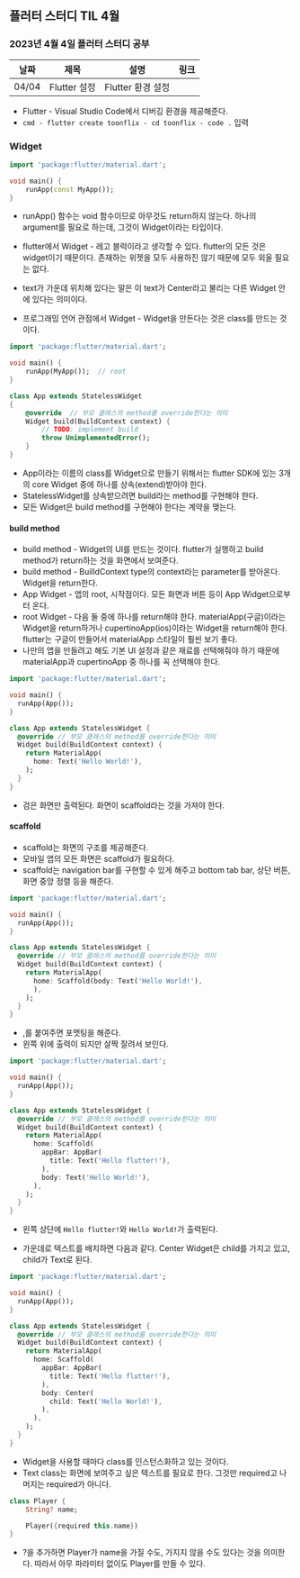 ## 플러터 스터디 TIL 4월 

###  2023년 4월 4일 플러터 스터디 공부 
| 날짜       | 제목               | 설명                                | 링크                                                                             |
| ---------- | ------------------ | ----------------------------------- | -------------------------------------------------------------------------------- |
| 04/04 | Flutter 설정  | Flutter 환경 설정  |  |   

* Flutter - Visual Studio Code에서 디버깅 환경을 제공해준다.
* `cmd - flutter create toonflix - cd toonflix - code .` 입력

### Widget
```dart
import 'package:flutter/material.dart';

void main() {
    runApp(const MyApp());  
}
```
* runApp() 함수는 void 함수이므로 아무것도 return하지 않는다. 하나의 argument를 필요로 하는데, 그것이 Widget이라는 타입이다.
* flutter에서 Widget - 레고 블럭이라고 생각할 수 있다. flutter의 모든 것은 widget이기 때문이다. 존재하는 위젯을 모두 사용하진 않기 때문에 모두 외울 필요는 없다. 

* text가 가운데 위치해 있다는 말은 이 text가 Center라고 불리는 다른 Widget 안에 있다는 의미이다.

* 프로그래밍 언어 관점에서 Widget - Widget을 만든다는 것은 class를 만드는 것이다.
```dart
import 'package:flutter/material.dart';

void main() {
    runApp(MyApp());  // root
}

class App extends StatelessWidget
{
    @override  // 부모 클래스의 method를 override한다는 의미
    Widget build(BuildContext context) {
        // TODO: implement build
        throw UnimplementedError();
    }
}
```
* App이라는 이름의 class를 Widget으로 만들기 위해서는 flutter SDK에 있는 3개의 core Widget 중에 하나를 상속(extend)받아야 한다. 
* StatelessWidget를 상속받으려면 build라는 method를 구현해야 한다.
* 모든 Widget은 build method를 구현해야 한다는 계약을 맺는다.

#### build method
* build method - Widget의 UI를 만드는 것이다. flutter가 실행하고 build method가 return하는 것을 화면에서 보여준다. 
* build method - BuilldContext type의 context라는 parameter를 받아온다. Widget을 return한다.
* App Widget - 앱의 root, 시작점이다. 모든 화면과 버튼 등이 App Widget으로부터 온다.
* root Widget - 다음 둘 중에 하나를 return해야 한다. materialApp(구글)이라는 Widget을 return하거나 cupertinoApp(ios)이라는 Widget을 return해야 한다. flutter는 구글이 만들어서 materialApp 스타일이 훨씬 보기 좋다.
* 나만의 앱을 만들려고 해도 기본 UI 설정과 같은 재료를 선택해줘야 하기 때문에 materialApp과 cupertinoApp 중 하나를 꼭 선택해야 한다.
```dart
import 'package:flutter/material.dart';

void main() {
  runApp(App());
}

class App extends StatelessWidget {
  @override // 부모 클래스의 method를 override한다는 의미
  Widget build(BuildContext context) {
    return MaterialApp(
      home: Text('Hello World!'),
    );
  }
}
```
* 검은 화면만 출력된다. 화면이 scaffold라는 것을 가져야 한다. 

#### scaffold
* scaffold는 화면의 구조를 제공해준다. 
* 모바일 앱의 모든 화면은 scaffold가 필요하다.
* scaffold는 navigation bar를 구현할 수 있게 해주고 bottom tab bar, 상단 버튼, 화면 중앙 정렬 등을 해준다.
```dart
import 'package:flutter/material.dart';

void main() {
  runApp(App());
}

class App extends StatelessWidget {
  @override // 부모 클래스의 method를 override한다는 의미
  Widget build(BuildContext context) {
    return MaterialApp(
      home: Scaffold(body: Text('Hello World!'),
      ),
    );
  }
}

```
* ,를 붙여주면 포맷팅을 해준다.
* 왼쪽 위에 출력이 되지만 살짝 잘려서 보인다.
```dart
import 'package:flutter/material.dart';

void main() {
  runApp(App());
}

class App extends StatelessWidget {
  @override // 부모 클래스의 method를 override한다는 의미
  Widget build(BuildContext context) {
    return MaterialApp(
      home: Scaffold(
        appBar: AppBar(
          title: Text('Hello flutter!'),
        ),
        body: Text('Hello World!'),
      ),
    );
  }
}
```
* 왼쪽 상단에 `Hello flutter!`와 `Hello World!`가 출력된다.

* 가운데로 텍스트를 배치하면 다음과 같다. Center Widget은 child를 가지고 있고, child가 Text로 된다.
```dart
import 'package:flutter/material.dart';

void main() {
  runApp(App());
}

class App extends StatelessWidget {
  @override // 부모 클래스의 method를 override한다는 의미
  Widget build(BuildContext context) {
    return MaterialApp(
      home: Scaffold(
        appBar: AppBar(
          title: Text('Hello flutter!'),
        ),
        body: Center(
          child: Text('Hello World!'),
        ),
      ),
    );
  }
}
```
* Widget을 사용할 때마다 class를 인스턴스화하고 있는 것이다.
* Text class는 화면에 보여주고 싶은 텍스트를 필요로 한다. 그것만 required고 나머지는 required가 아니다.

```dart
class Player {
    String? name;

    Player({required this.name})
}
```
* ?을 추가하면 Player가 name을 가질 수도, 가지지 않을 수도 있다는 것을 의미한다. 따라서 아무 파라미터 없이도 Player를 만들 수 있다.